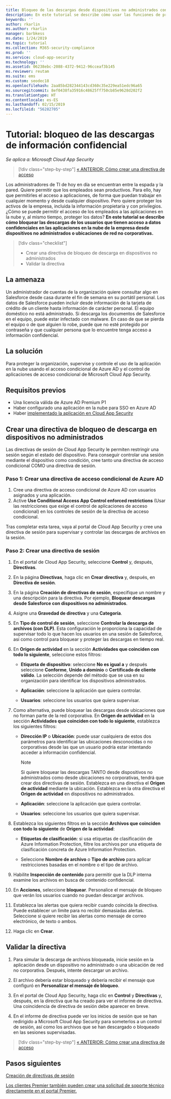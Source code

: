 ```yaml
---
title: Bloqueo de las descargas desde dispositivos no administrados con el control de aplicaciones de acceso condicional de Cloud App Security
description: En este tutorial se describe cómo usar las funciones de proxy inverso de Azure AD para proteger la organización de descargas de datos confidenciales con dispositivos no administrados.
keywords: ''
author: rkarlin
ms.author: rkarlin
manager: barbkess
ms.date: 1/24/2019
ms.topic: tutorial
ms.collection: M365-security-compliance
ms.prod: ''
ms.service: cloud-app-security
ms.technology: ''
ms.assetid: 06238ebc-2088-4372-9412-96cceaf3b145
ms.reviewer: reutam
ms.suite: ems
ms.custom: seodec18
ms.openlocfilehash: 2aa85bd282344143cd360c35e229ea51edc96a65
ms.sourcegitcommit: 8ef0438fa35916c48625ff750cb85e9628d202f2
ms.translationtype: HT
ms.contentlocale: es-ES
ms.lasthandoff: 02/15/2019
ms.locfileid: "56282705"
---
```

# <a name="tutorial-block-download-of-sensitive-information"></a>Tutorial: bloqueo de las descargas de información confidencial 

*Se aplica a: Microsoft Cloud App Security*

>[!div class="step-by-step"]
[« ANTERIOR: Cómo crear una directiva de acceso](access-policy-aad.md)

Los administradores de TI de hoy en día se encuentran entre la espada y la pared. Quiere permitir que los empleados sean productivos. Para ello, hay que permitirles el acceso a aplicaciones, de forma que puedan trabajar en cualquier momento y desde cualquier dispositivo. Pero quiere proteger los activos de la empresa, incluida la información propietaria y con privilegios. ¿Cómo se puede permitir el acceso de los empleados a las aplicaciones en la nube y, al mismo tiempo, proteger los datos? **En este tutorial se describe cómo bloquear las descargas de los usuarios que tienen acceso a datos confidenciales en las aplicaciones en la nube de la empresa desde dispositivos no administrados o ubicaciones de red no corporativas.**

> [!div class="checklist"]
> * Crear una directiva de bloqueo de descarga en dispositivos no administrados
> * Validar la directiva


## <a name="the-threat"></a>La amenaza

Un administrador de cuentas de la organización quiere consultar algo en Salesforce desde casa durante el fin de semana en su portátil personal. Los datos de Salesforce pueden incluir desde información de la tarjeta de crédito de un cliente hasta información de carácter personal. El equipo doméstico no está administrado. Si descarga los documentos de Salesforce en el equipo, puede estar infectado con malware. En caso de que se pierda el equipo o de que alguien lo robe, puede que no esté protegido por contraseña y que cualquier persona que lo encuentre tenga acceso a información confidencial.

## <a name="the-solution"></a>La solución

Para proteger la organización, supervise y controle el uso de la aplicación en la nube usando el acceso condicional de Azure AD y el control de aplicaciones de acceso condicional de Microsoft Cloud App Security.  

## <a name="prerequisites"></a>Requisitos previos

- Una licencia válida de Azure AD Premium P1
- Haber configurado una aplicación en la nube para SSO en Azure AD  
- Haber [implementado la aplicación en Cloud App Security](proxy-deployment-aad.md)

## <a name="create-a-block-download-policy-for-unmanaged-devices"></a>Crear una directiva de bloqueo de descarga en dispositivos no administrados  

Las directivas de sesión de Cloud App Security le permiten restringir una sesión según el estado del dispositivo. Para conseguir controlar una sesión mediante el dispositivo como condición, cree tanto una directiva de acceso condicional COMO una directiva de sesión.

### <a name="step-1-create-an-azure-ad-conditional-access-policy"></a>Paso 1: Crear una directiva de acceso condicional de Azure AD

1. Cree una directiva de acceso condicional de Azure AD con usuarios asignados y una aplicación.
2. Active **Use Conditional Access App Control enforced restrictions** (Usar las restricciones que exige el control de aplicaciones de acceso condicional) en los controles de sesión de la directiva de acceso condicional.

Tras completar esta tarea, vaya al portal de Cloud App Security y cree una directiva de sesión para supervisar y controlar las descargas de archivos en la sesión.

### <a name="step-2-create-a-session-policy"></a>Paso 2: Crear una directiva de sesión

1. En el portal de Cloud App Security, seleccione **Control** y, después, **Directivas**. 

2. En la página **Directivas**, haga clic en **Crear directiva** y, después, en **Directiva de sesión**.
 
3. En la página **Creación de directivas de sesión**, especifique un nombre y una descripción para la directiva. Por ejemplo, **Bloquear descargas desde Salesforce con dispositivos no administrados**.

4. Asigne una **Gravedad de directiva** y una **Categoría**.

5. En **Tipo de control de sesión**, seleccione **Controlar la descarga de archivos (con DLP)**. Esta configuración le proporciona la capacidad de supervisar todo lo que hacen los usuarios en una sesión de Salesforce, así como control para bloquear y proteger las descargas en tiempo real.

6. En **Origen de actividad** en la sección **Actividades que coinciden con todo lo siguiente**, seleccione estos filtros: 

   - **Etiqueta de dispositivo**: seleccione **No es igual a** y después seleccione **Conforme**, **Unido a dominio** o **Certificado de cliente válido**. La selección depende del método que se usa en su organización para identificar los dispositivos administrados. 

   - **Aplicación**: seleccione la aplicación que quiera controlar.  

   - **Usuarios**: seleccione los usuarios que quiera supervisar.  

7. Como alternativa, puede bloquear las descargas desde ubicaciones que no forman parte de la red corporativa. En **Origen de actividad** en la sección **Actividades que coinciden con todo lo siguiente**, establezca los siguientes filtros:

   - **Dirección IP** o **Ubicación**: puede usar cualquiera de estos dos parámetros para identificar las ubicaciones desconocidas o no corporativas desde las que un usuario podría estar intentando acceder a información confidencial.

     > [!NOTE]
     > Si quiere bloquear las descargas TANTO desde dispositivos no administrados como desde ubicaciones no corporativas, tendrá que crear dos directivas de sesión. Establezca en una directiva el **Origen de actividad** mediante la ubicación. Establezca en la otra directiva el **Origen de actividad** en dispositivos no administrados.

   - **Aplicación**: seleccione la aplicación que quiera controlar.

   - **Usuarios**: seleccione los usuarios que quiera supervisar.  

8. Establezca los siguientes filtros en la sección **Archivos que coinciden con todo lo siguiente** de **Origen de la actividad**: 

   - **Etiquetas de clasificación**: si usa etiquetas de clasificación de Azure Information Protection, filtre los archivos por una etiqueta de clasificación concreta de Azure Information Protection.

   - Seleccione **Nombre de archivo** o **Tipo de archivo** para aplicar restricciones basadas en el nombre o el tipo de archivo.
9. Habilite **Inspección de contenido** para permitir que la DLP interna examine los archivos en busca de contenido confidencial. 

10. En **Acciones**, seleccione **bloquear**. Personalice el mensaje de bloqueo que verán los usuarios cuando no puedan descargar archivos.  

11. Establezca las alertas que quiera recibir cuando coincida la directiva. Puede establecer un límite para no recibir demasiadas alertas. Seleccione si quiere recibir las alertas como mensaje de correo electrónico, de texto o ambos.

12. Haga clic en **Crear**.  

## <a name="validate-your-policy"></a>Validar la directiva

1. Para simular la descarga de archivos bloqueada, inicie sesión en la aplicación desde un dispositivo no administrado o una ubicación de red no corporativa. Después, intente descargar un archivo.

2. El archivo debería estar bloqueado y debería recibir el mensaje que configuró en **Personalizar el mensaje de bloqueo**. 

3. En el portal de Cloud App Security, haga clic en **Control** y **Directivas** y, después, en la directiva que ha creado para ver el informe de directiva. Una coincidencia de directiva de sesión debe aparecer en breve. 

4. En el informe de directiva puede ver los inicios de sesión que se han redirigido a Microsoft Cloud App Security para someterlos a un control de sesión, así como los archivos que se han descargado o bloqueado en las sesiones supervisadas.

>[!div class="step-by-step"]
[« ANTERIOR: Cómo crear una directiva de acceso](access-policy-aad.md)

## <a name="next-steps"></a>Pasos siguientes
  
[Creación de directivas de sesión](session-policy-aad.md)   

[Los clientes Premier también pueden crear una solicitud de soporte técnico directamente en el portal Premier.](https://premier.microsoft.com/)  
  
  
